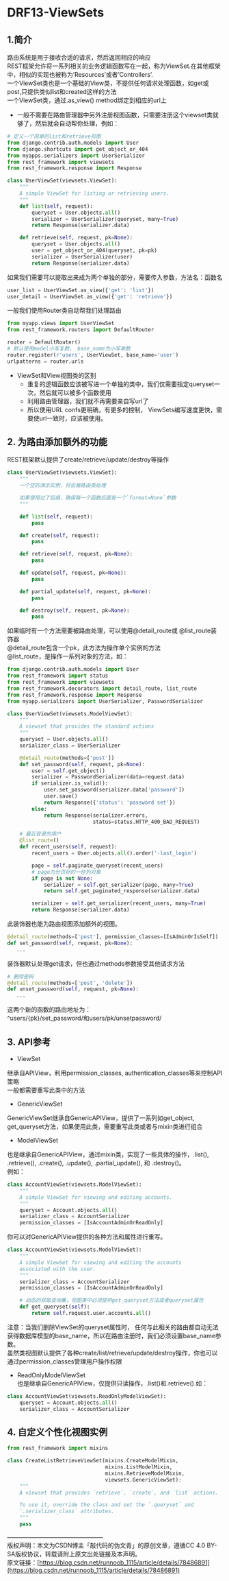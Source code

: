 # DRF13-ViewSets
## 1.简介
路由系统是用于接收合适的请求，然后返回相应的响应  
REST框架允许将一系列相关的业务逻辑函数写在一起，称为ViewSet.在其他框架中，相似的实现也被称为’Resources’或者’Controllers’.  
一个ViewSet类也是一个基础的View类，不提供任何请求处理函数，如get或post,只提供类似list和created这样的方法  
一个ViewSet类，通过.as_view() method绑定到相应的url上

- 一般不需要在路由管理器中另外注册视图函数，只需要注册这个viewset类就够了，然后就会自动帮你处理，例如：
```python
# 定义一个简单的list和retrieve视图
from django.contrib.auth.models import User
from django.shortcuts import get_object_or_404
from myapps.serializers import UserSerializer
from rest_framework import viewsets
from rest_framework.response import Response

class UserViewSet(viewsets.ViewSet):
    """
    A simple ViewSet for listing or retrieving users.
    """
    def list(self, request):
        queryset = User.objects.all()
        serializer = UserSerializer(queryset, many=True)
        return Response(serializer.data)

    def retrieve(self, request, pk=None):
        queryset = User.objects.all()
        user = get_object_or_404(queryset, pk=pk)
        serializer = UserSerializer(user)
        return Response(serializer.data)
```
如果我们需要可以提取出来成为两个单独的部分，需要传入参数，方法名：函数名
```python
user_list = UserViewSet.as_view({'get': 'list'})
user_detail = UserViewSet.as_view({'get': 'retrieve'})
```
一般我们使用Router类自动帮我们处理路由
```python
from myapp.views import UserViewSet
from rest_framework.routers import DefaultRouter

router = DefaultRouter()
# 默认使用model小写复数， base_name为小写单数
router.register(r'users', UserViewSet, base_name='user')
urlpatterns = router.urls
```

- ViewSet和View视图类的区别
   - 重复的逻辑函数应该被写进一个单独的类中，我们仅需要指定queryset一次，然后就可以被多个函数使用
   - 利用路由管理器，我们就不再需要亲自写url了
   - 所以使用URL confs更明确，有更多的控制， ViewSets编写速度更快，需要使url一致时，应该被使用。


## 2. 为路由添加额外的功能
REST框架默认提供了create/retrieve/update/destroy等操作
```python
class UserViewSet(viewsets.ViewSet):
    """
    一个空的演示实例，将会被路由类处理

    如果使用过了后缀，确保每一个函数后面有一个`format=None`参数
    """

    def list(self, request):
        pass

    def create(self, request):
        pass

    def retrieve(self, request, pk=None):
        pass

    def update(self, request, pk=None):
        pass

    def partial_update(self, request, pk=None):
        pass

    def destroy(self, request, pk=None):
        pass
```
如果临时有一个方法需要被路由处理，可以使用@detail_route或 @list_route装饰器  
@detail_route包含一个pk，此方法为操作单个实例的方法  
@list_route，是操作一系列对象的方法，如：
```python
from django.contrib.auth.models import User
from rest_framework import status
from rest_framework import viewsets
from rest_framework.decorators import detail_route, list_route
from rest_framework.response import Response
from myapp.serializers import UserSerializer, PasswordSerializer

class UserViewSet(viewsets.ModelViewSet):
    """
    A viewset that provides the standard actions
    """
    queryset = User.objects.all()
    serializer_class = UserSerializer

    @detail_route(methods=['post'])
    def set_password(self, request, pk=None):
        user = self.get_object()
        serializer = PasswordSerializer(data=request.data)
        if serializer.is_valid():
            user.set_password(serializer.data['password'])
            user.save()
            return Response({'status': 'password set'})
        else:
            return Response(serializer.errors,
                            status=status.HTTP_400_BAD_REQUEST)

    # 最近登录的用户
    @list_route()
    def recent_users(self, request):
        recent_users = User.objects.all().order('-last_login')

        page = self.paginate_queryset(recent_users)
        # page为分页好的一些列对象
        if page is not None:
            serializer = self.get_serializer(page, many=True)
            return self.get_paginated_response(serializer.data)

        serializer = self.get_serializer(recent_users, many=True)
        return Response(serializer.data)
```
此装饰器也能为路由视图添加额外的视图。
```python
@detail_route(methods=['post'], permission_classes=[IsAdminOrIsSelf])
def set_password(self, request, pk=None):
   ...
```
装饰器默认处理get请求，但也通过methods参数接受其他请求方法
```python
# 删除密码
@detail_route(methods=['post', 'delete'])
def unset_password(self, request, pk=None):
   ...
```
这两个新的函数的路由地址为：  
^users/{pk}/set_password/和users/pk/unsetpassword/

## 3. API参考

- ViewSet

继承自APIView，利用permission_classes, authentication_classes等来控制API策略  
一般都需要重写此类中的方法

- GenericViewSet

GenericViewSet继承自GenericAPIView，提供了一系列如get_object, get_queryset方法，如果使用此类，需要重写此类或者与mixin类进行组合

- ModelViewSet

也是继承自GenericAPIView，通过mixin类，实现了一些具体的操作，.list(), .retrieve(), .create(), .update(), .partial_update(), 和 .destroy()。  
例如：
```python
class AccountViewSet(viewsets.ModelViewSet):
    """
    A simple ViewSet for viewing and editing accounts.
    """
    queryset = Account.objects.all()
    serializer_class = AccountSerializer
    permission_classes = [IsAccountAdminOrReadOnly]
```
你可以对GenericAPIView提供的各种方法和属性进行重写。
```python
class AccountViewSet(viewsets.ModelViewSet):
    """
    A simple ViewSet for viewing and editing the accounts
    associated with the user.
    """
    serializer_class = AccountSerializer
    permission_classes = [IsAccountAdminOrReadOnly]

    # 动态的获取查询集，视图类中必须提供get_queryset方法或者queryset属性
    def get_queryset(self):
        return self.request.user.accounts.all()
```
注意：当我们删除ViewSet的queryset属性时， 任何与此相关的路由都自动无法获得数据库模型的base_name，所以在路由注册时，我们必须设置base_name参数。  
虽然类视图默认提供了各种create/list/retrieve/update/destroy操作，你也可以通过permission_classes管理用户操作权限  
- ReadOnlyModelViewSet  
也是继承自GenericAPIView，仅提供只读操作，.list()和.retrieve().如：
```python
class AccountViewSet(viewsets.ReadOnlyModelViewSet):
    queryset = Account.objects.all()
    serializer_class = AccountSerializer
```

## 4. 自定义个性化视图实例
```python
from rest_framework import mixins

class CreateListRetrieveViewSet(mixins.CreateModelMixin,
                                mixins.ListModelMixin,
                                mixins.RetrieveModelMixin,
                                viewsets.GenericViewSet):
    """
    A viewset that provides `retrieve`, `create`, and `list` actions.

    To use it, override the class and set the `.queryset` and
    `.serializer_class` attributes.
    """
    pass
```





————————————————  
版权声明：本文为CSDN博主「敲代码的伪文青」的原创文章，遵循CC 4.0 BY-SA版权协议，转载请附上原文出处链接及本声明。  
原文链接：[https://blog.csdn.net/runnoob_1115/article/details/78486891](https://blog.csdn.net/runnoob_1115/article/details/78486891)

